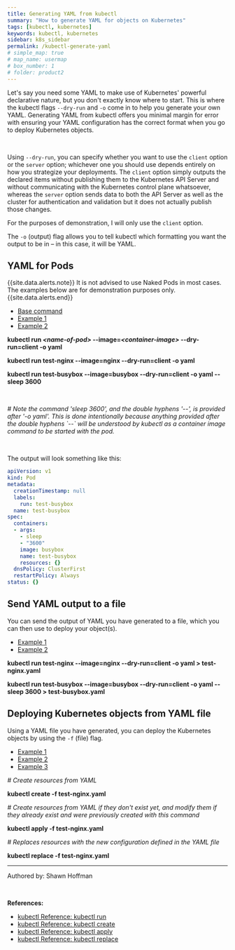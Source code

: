 ```yaml
---
title: Generating YAML from kubectl
summary: "How to generate YAML for objects on Kubernetes"
tags: [kubectl, kubernetes]
keywords: kubectl, kubernetes
sidebar: k8s_sidebar
permalink: /kubectl-generate-yaml
# simple_map: true
# map_name: usermap
# box_number: 1
# folder: product2
---
```


Let's say you need some YAML to make use of Kubernetes' powerful declarative nature, but you don't exactly know where to start. This is where the kubectl flags `--dry-run` and `-o` come in to help you generate your own YAML. Generating YAML from kubectl offers you minimal margin for error with ensuring your YAML configuration has the correct format when you go to deploy Kubernetes objects.

<br>

Using `--dry-run`, you can specify whether you want to use the `client` option or the `server` option; whichever one you should use depends entirely on how you strategize your deployments. The `client` option simply outputs the declared items without publishing them to the Kubernetes API Server and without communicating with the Kubernetes control plane whatsoever, whereas the `server` option sends data to both the API Server as well as the cluster for authentication and validation but it does not actually publish those changes.

For the purposes of demonstration, I will only use the `client` option.

The `-o` (output) flag allows you to tell kubectl which formatting you want the output to be in – in this case, it will be YAML.

## YAML for Pods

{{site.data.alerts.note}} It is not advised to use Naked Pods in most cases. The examples below are for demonstration purposes only.{{site.data.alerts.end}}


<ul id="profileTabs" class="nav nav-tabs">
    <li class="active"><a href="#yaml-for-pods-baseCommand" data-toggle="tab">Base command</a></li>
    <li><a href="#yaml-for-pods-example1" data-toggle="tab">Example 1</a></li>
    <li><a href="#yaml-for-pods-example2" data-toggle="tab">Example 2</a></li>
</ul>
  <div class="tab-content">
<div role="tabpanel" class="tab-pane active" id="yaml-for-pods-baseCommand">
    <p><b>kubectl run <i>&lt;name-of-pod&gt;</i> --image=<i>&lt;container-image&gt;</i> --dry-run=client -o yaml</b></p>
</div>

<div role="tabpanel" class="tab-pane" id="yaml-for-pods-example1">
    <p><b>kubectl run test-nginx --image=nginx --dry-run=client -o yaml</b></p>
    </div>

<div role="tabpanel" class="tab-pane" id="yaml-for-pods-example2">
    <p><b>kubectl run test-busybox --image=busybox --dry-run=client -o yaml -- sleep 3600</b></p>
    <br>
    <p><i># Note the command 'sleep 3600', and the double hyphens '--', is provided after '-o yaml'. This is done intentionally because anything provided after the double hyphens `--` will be understood by kubectl as a container image command to be started with the pod.</i></p>
    </div>
</div>

<br>

The output will look something like this:

```yaml
apiVersion: v1
kind: Pod
metadata:
  creationTimestamp: null
  labels:
    run: test-busybox
  name: test-busybox
spec:
  containers:
  - args:
    - sleep
    - "3600"
    image: busybox
    name: test-busybox
    resources: {}
  dnsPolicy: ClusterFirst
  restartPolicy: Always
status: {}
```

## Send YAML output to a file

You can send the output of YAML you have generated to a file, which you can then use to deploy your object(s).

<ul id="profileTabs" class="nav nav-tabs">
    <li class="active"><a href="#send-output-to-yaml-example1" data-toggle="tab">Example 1</a></li>
    <li><a href="#send-output-to-yaml-example2" data-toggle="tab">Example 2</a></li>
</ul>
  <div class="tab-content">
<div role="tabpanel" class="tab-pane active" id="send-output-to-yaml-example1">
    <p><b>kubectl run test-nginx --image=nginx --dry-run=client -o yaml > test-nginx.yaml</b></p>
    </div>

<div role="tabpanel" class="tab-pane" id="send-output-to-yaml-example2">
    <p><b>kubectl run test-busybox --image=busybox --dry-run=client -o yaml -- sleep 3600 > test-busybox.yaml</b></p>
    </div>
</div>

## Deploying Kubernetes objects from YAML file

Using a YAML file you have generated, you can deploy the Kubernetes objects by using the `-f` (file) flag.

<ul id="profileTabs" class="nav nav-tabs">
    <li class="active"><a href="#deploy-with-yaml-example1" data-toggle="tab">Example 1</a></li>
    <li><a href="#deploy-with-yaml-example2" data-toggle="tab">Example 2</a></li>
    <li><a href="#deploy-with-yaml-example3" data-toggle="tab">Example 3</a></li>
</ul>
  <div class="tab-content">
<div role="tabpanel" class="tab-pane active" id="deploy-with-yaml-example1">
    <p><i># Create resources from YAML</i></p>
    <p><b>kubectl create -f test-nginx.yaml</b></p>
    </div>

<div role="tabpanel" class="tab-pane" id="deploy-with-yaml-example2">
    <p><i># Create resources from YAML if they don't exist yet, and modify them if they already exist and were previously created with this command</i></p>
    <p><b>kubectl apply -f test-nginx.yaml</b></p>
    </div>

<div role="tabpanel" class="tab-pane" id="deploy-with-yaml-example3">
    <p><i># Replaces resources with the new configuration defined in the YAML file</i></p>
    <p><b>kubectl replace -f test-nginx.yaml</b></p>
    </div>
</div>

---

Authored by: Shawn Hoffman

<br>

**References:**

- [kubectl Reference: kubectl run](https://kubernetes.io/docs/reference/generated/kubectl/kubectl-commands#run)
- [kubectl Reference: kubectl create](https://kubernetes.io/docs/reference/generated/kubectl/kubectl-commands#create)
- [kubectl Reference: kubectl apply](https://kubernetes.io/docs/reference/generated/kubectl/kubectl-commands#apply)
- [kubectl Reference: kubectl replace](https://kubernetes.io/docs/reference/generated/kubectl/kubectl-commands#replace)